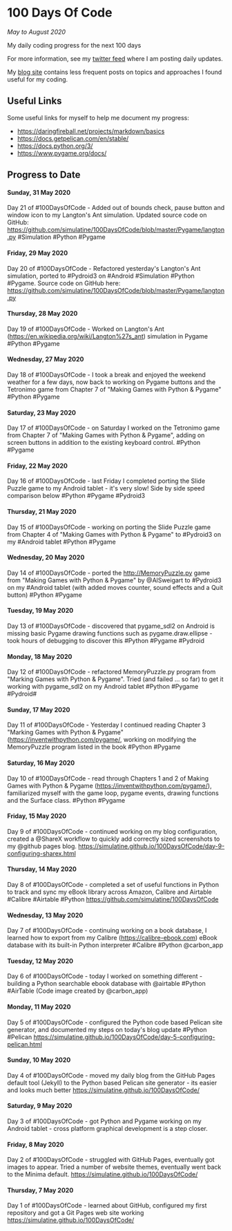 # 100 Days Of Code #

*May to August 2020*

My daily coding progress for the next 100 days

For more information, see my 
[twitter feed](https://twitter.com/simulatine)
where I am posting daily updates.

My
[blog site](https://simulatine.github.io/100DaysOfCode/)
contains less frequent posts on topics and approaches I found useful for my
coding.

## Useful Links ##

Some useful links for myself to help me document my progress:

- https://daringfireball.net/projects/markdown/basics
- https://docs.getpelican.com/en/stable/
- https://docs.python.org/3/
- https://www.pygame.org/docs/

## Progress to Date ##

#### Sunday, 31 May 2020 ####
Day 21 of #100DaysOfCode - Added out of bounds check, pause button and window
icon to my Langton's Ant simulation.  Updated source code on GitHub:
https://github.com/simulatine/100DaysOfCode/blob/master/Pygame/langton.py
#Simulation #Python #Pygame

#### Friday, 29 May 2020 ####
Day 20 of #100DaysOfCode - Refactored yesterday's Langton's Ant simulation,
ported to #Pydroid3 on #Android #Simulation #Python #Pygame. Source code on
GitHub here: https://github.com/simulatine/100DaysOfCode/blob/master/Pygame/langton.py

#### Thursday, 28 May 2020 ####
Day 19 of #100DaysOfCode - Worked on Langton's Ant (https://en.wikipedia.org/wiki/Langton%27s_ant)
simulation in Pygame #Python #Pygame

#### Wednesday, 27 May 2020 ####
Day 18 of #100DaysOfCode - I took a break and enjoyed the weekend weather for a
few  days, now back to working on Pygame buttons and the Tetronimo game from
Chapter 7 of "Making Games with Python & Pygame" #Python #Pygame

#### Saturday, 23 May 2020 ####
Day 17 of #100DaysOfCode - on Saturday I worked on the Tetronimo game from
Chapter 7 of "Making Games with Python & Pygame", adding on screen buttons in
addition to the existing keyboard control. #Python #Pygame

#### Friday, 22 May 2020 ####
Day 16 of #100DaysOfCode - last Friday I completed porting the Slide Puzzle
game to my Android tablet - it's very slow! Side by side speed comparison below
#Python #Pygame #Pydroid3

#### Thursday, 21 May 2020 ####
Day 15 of #100DaysOfCode - working on porting the Slide Puzzle game from
Chapter 4 of "Making Games with Python & Pygame" to #Pydroid3 on my #Android
tablet #Python #Pygame

#### Wednesday, 20 May 2020 ####
Day 14 of #100DaysOfCode - ported the http://MemoryPuzzle.py game from "Making
Games with Python & Pygame" by @AlSweigart to #Pydroid3 on my #Android tablet
(with added moves counter, sound effects and a Quit button) #Python #Pygame

#### Tuesday, 19 May 2020 ####
Day 13 of #100DaysOfCode - discovered that pygame_sdl2 on Android is missing
basic Pygame drawing functions such as pygame.draw.ellipse - took hours of
debugging to discover this #Python #Pygame #Pydroid

#### Monday, 18 May 2020 ####
Day 12 of #100DaysOfCode - refactored MemoryPuzzle.py program from "Marking
Games with Python & Pygame". Tried (and failed … so far) to get it working with
pygame_sdl2 on my Android tablet #Python #Pygame #Pydroid#

#### Sunday, 17 May 2020 ####
Day 11 of #100DaysOfCode - Yesterday I continued reading Chapter 3 "Marking
Games with Python & Pygame" (https://inventwithpython.com/pygame/, working on
modifying the MemoryPuzzle program listed in the book #Python #Pygame

#### Saturday, 16 May 2020 ####
Day 10 of #100DaysOfCode - read through Chapters 1 and 2 of Making Games with
Python & Pygame (https://inventwithpython.com/pygame/), familiarized myself
with the game loop, pygame events, drawing functions and the Surface class.
#Python #Pygame

#### Friday, 15 May 2020 ####
Day 9 of #100DaysOfCode - continued working on my blog configuration, created a
@ShareX  workflow to quickly add correctly sized screenshots to my @github
pages blog.
https://simulatine.github.io/100DaysOfCode/day-9-configuring-sharex.html

#### Thursday, 14 May 2020 ####
Day 8 of #100DaysOfCode - completed a set of useful functions in Python to
track and sync my eBook library across Amazon, Calibre and Airtable #Calibre
#Airtable #Python
https://github.com/simulatine/100DaysOfCode

#### Wednesday, 13 May 2020 ####
Day 7 of #100DaysOfCode - continuing working on a book database, I learned how
to export from my Calibre (https://calibre-ebook.com) eBook database with its
built-in Python interpreter #Calibre #Python @carbon_app

#### Tuesday, 12 May 2020 ####
Day 6 of #100DaysOfCode - today I worked on something different - building a
Python searchable ebook database with @airtable #Python #AirTable (Code image
created by @carbon_app)

#### Monday, 11 May 2020 ####
Day 5 of #100DaysOfCode - configured the Python code based Pelican site
generator, and documented my steps on today's blog update #Python #Pelican
https://simulatine.github.io/100DaysOfCode/day-5-configuring-pelican.html

#### Sunday, 10 May 2020 ####
Day 4 of #100DaysOfCode - moved my daily blog from the GitHub Pages default
tool (Jekyll) to the Python based Pelican site generator - its easier and looks
much better https://simulatine.github.io/100DaysOfCode/

#### Saturday, 9 May 2020 ####
Day 3 of #100DaysOfCode - got Python and Pygame working on my Android tablet -
cross platform graphical development is a step closer.

#### Friday, 8 May 2020 ####
Day 2 of #100DaysOfCode - struggled with GitHub Pages, eventually got images to
appear. Tried a number of website themes, eventually went back to the Minima
default. https://simulatine.github.io/100DaysOfCode/

#### Thursday, 7 May 2020 ####
Day 1 of #100DaysOfCode - learned about GitHub, configured my first repository
and got a Git Pages web site working https://simulatine.github.io/100DaysOfCode/ 

